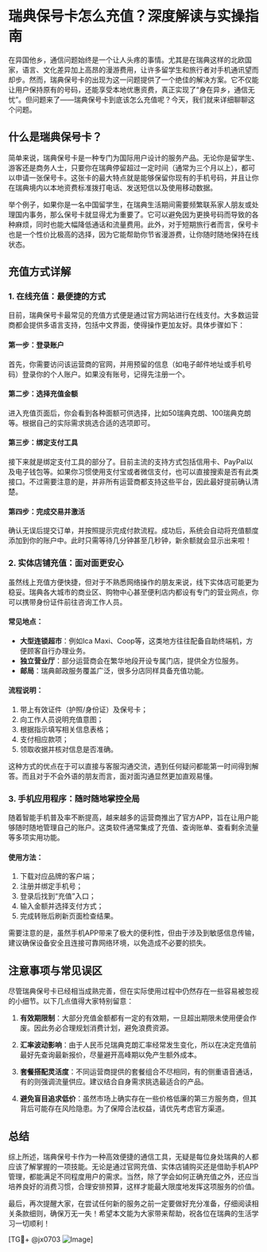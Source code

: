 # 瑞典保号卡怎么充值？深度解读与实操指南

在异国他乡，通信问题始终是一个让人头疼的事情。尤其是在瑞典这样的北欧国家，语言、文化差异加上高昂的漫游费用，让许多留学生和旅行者对手机通讯望而却步。然而，瑞典保号卡的出现为这一问题提供了一个绝佳的解决方案。它不仅能让用户保持原有的号码，还能享受本地优惠资费，真正实现了“身在异乡，通信无忧”。但问题来了——瑞典保号卡到底该怎么充值呢？今天，我们就来详细聊聊这个问题。

## 什么是瑞典保号卡？

简单来说，瑞典保号卡是一种专门为国际用户设计的服务产品。无论你是留学生、游客还是商务人士，只要你在瑞典停留超过一定时间（通常为三个月以上），都可以申请一张保号卡。这张卡的最大特点就是能够保留你现有的手机号码，并且让你在瑞典境内以本地资费标准拨打电话、发送短信以及使用移动数据。

举个例子，如果你是一名中国留学生，在瑞典生活期间需要频繁联系家人朋友或处理国内事务，那么保号卡就显得尤为重要了。它可以避免因为更换号码而导致的各种麻烦，同时也能大幅降低通话和流量费用。此外，对于短期旅行者而言，保号卡也是一个性价比极高的选择，因为它能帮助你节省漫游费，让你随时随地保持在线状态。

## 充值方式详解

### 1. 在线充值：最便捷的方式

目前，瑞典保号卡最常见的充值方式便是通过官方网站进行在线支付。大多数运营商都会提供多语言支持，包括中文界面，使得操作更加友好。具体步骤如下：

#### 第一步：登录账户
首先，你需要访问该运营商的官网，并用预留的信息（如电子邮件地址或手机号码）登录你的个人账户。如果没有账号，记得先注册一个。

#### 第二步：选择充值金额
进入充值页面后，你会看到各种面额可供选择，比如50瑞典克朗、100瑞典克朗等。根据自己的实际需求挑选合适的选项即可。

#### 第三步：绑定支付工具
接下来就是绑定支付工具的部分了。目前主流的支持方式包括信用卡、PayPal以及电子钱包等。如果你习惯使用支付宝或者微信支付，也可以直接搜索是否有此类接口。不过需要注意的是，并非所有运营商都支持这些平台，因此最好提前确认清楚。

#### 第四步：完成交易并激活
确认无误后提交订单，并按照提示完成付款流程。成功后，系统会自动将充值额度添加到你的账户中。此时只需等待几分钟甚至几秒钟，新余额就会显示出来啦！

### 2. 实体店铺充值：面对面更安心

虽然线上充值方便快捷，但对于不熟悉网络操作的朋友来说，线下实体店可能更为稳妥。瑞典各大城市的商业区、购物中心甚至便利店内都设有专门的营业网点，你可以携带身份证件前往咨询工作人员。

#### 常见地点：
- **大型连锁超市**：例如Ica Maxi、Coop等，这类地方往往配备自助终端机，方便顾客自行办理业务。
- **独立营业厅**：部分运营商会在繁华地段开设专属门店，提供全方位服务。
- **邮局**：瑞典邮政服务覆盖广泛，很多分店同样具备充值功能。

#### 流程说明：
1. 带上有效证件（护照/身份证）及保号卡；
2. 向工作人员说明充值意图；
3. 根据指示填写相关信息表格；
4. 支付相应款项；
5. 领取收据并核对信息是否准确。

这种方式的优点在于可以直接与客服沟通交流，遇到任何疑问都能第一时间得到解答。而且对于不会外语的朋友而言，面对面沟通显然更加直观易懂。

### 3. 手机应用程序：随时随地掌控全局

随着智能手机普及率不断提高，越来越多的运营商推出了官方APP，旨在让用户能够随时随地管理自己的账户。这类软件通常集成了充值、查询账单、查看剩余流量等多项实用功能。

#### 使用方法：
1. 下载对应品牌的客户端；
2. 注册并绑定手机号；
3. 登录后找到“充值”入口；
4. 输入金额并选择支付方式；
5. 完成转账后刷新页面检查结果。

需要注意的是，虽然手机APP带来了极大的便利性，但由于涉及到敏感信息传输，建议确保设备安全且连接可靠网络环境，以免造成不必要的损失。

## 注意事项与常见误区

尽管瑞典保号卡已经相当成熟完善，但在实际使用过程中仍然存在一些容易被忽视的小细节。以下几点值得大家特别留意：

1. **有效期限制**：大部分充值金额都有一定的有效期，一旦超出期限未使用便会作废。因此务必合理规划消费计划，避免浪费资源。
   
2. **汇率波动影响**：由于人民币兑瑞典克朗汇率经常发生变化，所以在决定充值前最好先查询最新报价，尽量避开高峰期以免产生额外成本。

3. **套餐搭配灵活度**：不同运营商提供的套餐组合不尽相同，有的侧重语音通话，有的则强调流量供应。建议结合自身需求挑选最适合的产品。

4. **避免盲目追求低价**：虽然市场上确实存在一些价格低廉的第三方服务商，但其背后可能存在风险隐患。为了保障合法权益，请优先考虑官方渠道。

## 总结

综上所述，瑞典保号卡作为一种高效便捷的通信工具，无疑是每位身处瑞典的人都应该了解掌握的一项技能。无论是通过官网充值、实体店铺购买还是借助手机APP管理，都能满足不同程度用户的需求。当然，除了学会如何正确充值之外，还应当培养良好的消费习惯，合理安排预算，这样才能最大限度地发挥这项服务的价值。

最后，再次提醒大家，在尝试任何新的服务之前一定要做好充分准备，仔细阅读相关条款细则，确保万无一失！希望本文能为大家带来帮助，祝各位在瑞典的生活学习一切顺利！

[TG💪+ @jx0703 ![Image](https://github.com/user-attachments/assets/dbca1d08-cadb-493c-b0ec-ad6f7a83f270)]